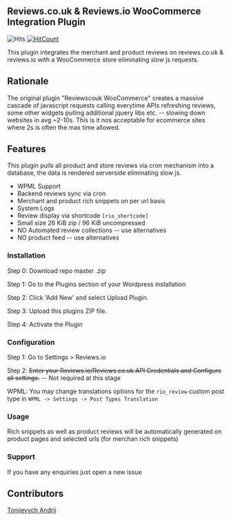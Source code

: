## Reviews.co.uk & Reviews.io WooCommerce Integration Plugin
![Hits](https://hitcounter.pythonanywhere.com/count/tag.svg?url=https%3A%2F%2Fgithub.com%2Ffluential%2FWooCommercePlugin-minifast)
[![HitCount](http://hits.dwyl.com/fluential/Reviewscouk-WooCommercePlugin-minifast.svg)](http://hits.dwyl.com/fluential/Reviewscouk-WooCommercePlugin-minifast)

This plugin integrates the merchant and product reviews on reviews.co.uk & reviews.io with a WooCommerce store eliminating slow js requests.

## Rationale
The original plugin "Reviewscouk WooCommerce" creates a massive cascade of javascript requests calling everytime APIs refreshing reviews, some other widgets pulling additional jquery libs etc. -- slowing down websites in avg ~2-10s. This is it nos acceptable for ecommerce sites where 2s is often the max time allowed.

## Features
This plugin pulls all product and store reviews via cron mechanism into a database, the data is rendered serverside eliminating slow js.
* WPML Support
* Backend reviews sync via cron
* Merchant and product rich snippets on per url basis
* System Logs
* Review display via shortcode ```[rio_shortcode]```
* Small size 26 KiB zip / 96 KiB uncompressed
* NO Automated review collections -- use alternatives
* NO product feed -- use alternatives


### Installation

Step 0: Download repo master .zip

Step 1: Go to the Plugins section of your Wordpress installation

Step 2: Click 'Add New' and select Upload Plugin.

Step 3: Upload this plugins ZIP file.

Step 4: Activate the Plugin

### Configuration

Step 1: Go to Settings > Reviews.io

Step 2: ~~Enter your Reviews.io/Reviews.co.uk API Credentials and Configure all settings.~~ -- Not required at this stage

WPML: You may change translations options for the ```rio_review``` custom post type in ```WPML -> Settings -> Post Types Translation```

### Usage
Rich snippets as well as product reviews will be automatically generated on product pages and selected urls (for merchan rich snippets)

### Support

If you have any enquiries just open a new issue

## Contributors
[Toniievych Andrii](https://github.com/TwistedAndy)
